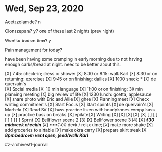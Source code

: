 # Wed, Sep 23, 2020
Acetazolamide? n

Clonazepam? y? one of these last 2 nights
(prev night)

Went to bed on time? y

Pain management for today?


have been having some cramping in early morning due to not having enough carbs/bread at night. need to be better about this. 


[X] 7:45: check-in; dress or shower
[X] 8:00 or 8:15: walk Karl
[X] 8:30 or on returning: exercises
[X] 9:45 or on finishing: dailies
[X] 1000 snack: *
[X] de quervain's	
[X] Social media
[X] 10 min language
[X] 11:00 or on finishing: 30 min planning meeting
[X] big review of life
[X] 1230 lunch: goetta, applesauce
[X] share photo with Eric and Allie
[X] ghee
[X] Planning meet
[X] Check writing commitments
[X] Start Focus
[X] Start sprints
[X] de quervain's
[X] Marbela
[X] Read SV
[X] bass practice listen with headphones compy bass up
[X] practice bass on breaks
[X] epilate
[X] Writing
	[X] [X] [X] [X] [X] [ ] [ ] [ ] [ ] [ ] Sprint
    [X] Bellflower scene 2 [3]
    [X] Bellflower scene 3 [4]
[X] ***530 midweek checkin***
[X] ***7:00 deck / relax time; 
[X] make more shake
[X] add groceries to airtable
[X] make okra curry
[X] prepare skirt steak
[X] ***8pm bedroom vent open, feed/walk Karl***

#z-archives/1-journal